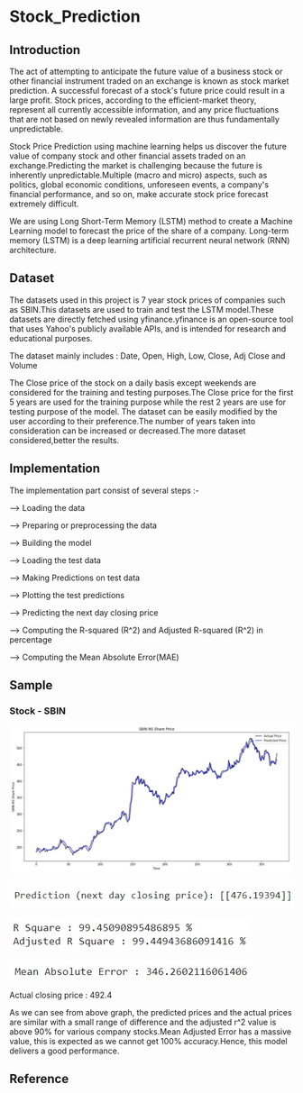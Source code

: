 # Stock_Prediction
## Introduction 
The act of attempting to anticipate the future value of a business stock or other financial instrument traded on an exchange is known as stock market prediction. A successful forecast of a stock's future price could result in a large profit. Stock prices, according to the efficient-market theory, represent all currently accessible information, and any price fluctuations that are not based on newly revealed information are thus fundamentally unpredictable.

Stock Price Prediction using machine learning helps us discover the future value of company stock and other financial assets traded on an exchange.Predicting the market is challenging because the future is inherently unpredictable.Multiple (macro and micro) aspects, such as politics, global economic conditions, unforeseen events, a company's financial performance, and so on, make accurate stock price forecast extremely difficult.

We are using Long Short-Term Memory (LSTM) method to create a Machine Learning model to forecast  the price of the share of a company. Long-term memory (LSTM) is a deep learning artificial recurrent neural network (RNN) architecture.

## Dataset
The datasets used in this project is 7 year stock prices of companies such as SBIN.This datasets are used to train and test the LSTM model.These datasets are directly fetched using yfinance.yfinance is an open-source tool that uses Yahoo's publicly available APIs, and is intended for research and educational purposes.

The dataset mainly includes : Date, Open, High, Low, Close, Adj Close and Volume

The Close price of the stock on a daily basis except weekends are considered for the training and testing purposes.The Close price for the first 5 years are used for the training purpose while the rest 2 years are use for testing purpose of the model.
The dataset can be easily modified by the user according to their preference.The number of years taken into consideration can be increased or decreased.The more dataset considered,better the results.

## Implementation
The implementation part consist of several steps :- 

--> Loading the data

--> Preparing or preprocessing the data

--> Building the model

--> Loading the test data

--> Making Predictions on test data

--> Plotting the test predictions

--> Predicting the next day closing price

--> Computing the R-squared (R^2) and Adjusted R-squared (R^2) in percentage

--> Computing the Mean Absolute Error(MAE)

## Sample
### Stock - SBIN
![](Sample/SBIN.jpg)

![](Sample/Prediction.jpg)

![](Sample/R_square_absolute.jpg)

![](Sample/Mean_Absolute_Error.jpg)

Actual closing price : 492.4

As we can see from above graph, the predicted prices and the actual prices are similar with a small range of difference and the adjusted r^2 value is above 90% for various company stocks.Mean Adjusted Error has a massive value, this is expected as we cannot get 100% accuracy.Hence, this model delivers a good performance.

## Reference 



